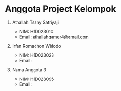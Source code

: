 # Anggota Project Kelompok

1. Athallah Tsany Satriyaji
    - NIM: H1D023013 
    - Email: athallahgamer4@gmail.com

2. Irfan Romadhon Widodo
    - NIM: H1D023023
    - Email: 

3. Nama Anggota 3
    - NIM: H1D023096
    - Email: 